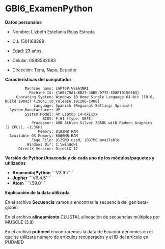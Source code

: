 # GBI6_ExamenPython

**Datos personales**

* Nombre: Lizbeth Estefanía Rojas Estrada

* C.I. 1501168288

* Edad: 23 años

* Celular: 0988582083

* Dirección: Tena, Napo, Ecuador

**Características del computador**

             Machine name: LAPTOP-VSSA1NRI
               Machine Id: {16B779A1-8B27-48BE-9775-8D8F191565B3}
         Operating System: Windows 10 Home Single Language 64-bit (10.0, Build 19042) (19041.vb_release.191206-1406)
                 Language: Spanish (Regional Setting: Spanish)
      System Manufacturer: HP
             System Model: HP Laptop 14-dk1xxx
                     BIOS: F.61 (type: UEFI)
                Processor: AMD Athlon Silver 3050U with Radeon Graphics    (2 CPUs), ~2.3GHz
                   Memory: 8192MB RAM
      Available OS Memory: 6060MB RAM
                Page File: 8129MB used, 2087MB available
              Windows Dir: C:\windows
          DirectX Version: DirectX 12
             
           
**Versión de Python/Anaconda y de cada uno de los módulos/paquetes y utilizados**

- **Anaconda/Python** ´´´V3.9.7´´´
- **Jupiter**  ´´´V6.4.5´´´
- **Atom** ´´´1.59.0´´´

**Explicación de la data utilizada** 

En el archivo **Secuencia** vamos a encontrar la secuencia del gen beta-globin

En el archivo **alineamiento** CLUSTAL alineación de secuencias múltiples por MUSCLE (3.8)

En el archivo **pubmed** encontraremos la data de Ecuador genomics en el que se utilizara número de artículos recuperados y el ID del artículo en PUDMED


